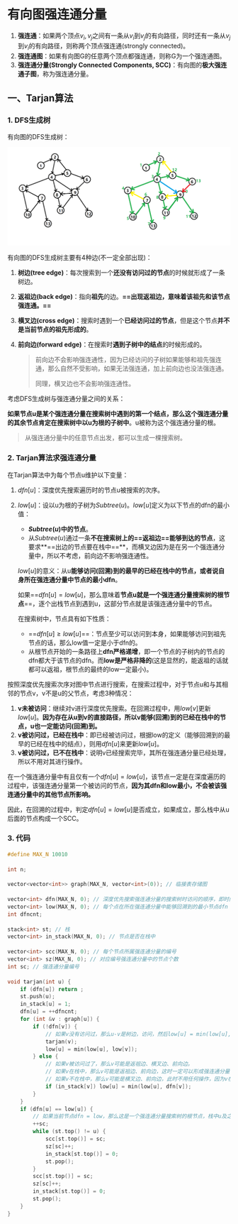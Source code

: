 # 有向图强连通分量

1. **强连通**：如果两个顶点$v_i,v_j$之间有一条从$v_i$到$v_j$的有向路径，同时还有一条从$v_j$到$v_i$的有向路径，则称两个顶点强连通(strongly connected)。
2. **强连通图**：如果有向图G的任意两个顶点都强连通，则称G为一个强连通图。
3. **强连通分量(Strongly Connected Components, SCC)**：有向图的**极大强连通子图**，称为强连通分量。

## 一、Tarjan算法

### 1. DFS生成树

有向图的DFS生成树：

![scc1.png](./scc1.png)

有向图的DFS生成树主要有4种边(不一定全部出现)：

1. **树边(tree edge)**：每次搜索到一个**还没有访问过的节点**的时候就形成了一条树边。

2. **返祖边(back edge)**：指向**祖先**的边。**==出现返祖边，意味着该祖先和该节点强连通。==**

3. **横叉边(cross edge)**：搜索时遇到一个**已经访问过的节点**，但是这个节点**并不是当前节点的祖先形成的**。

4. **前向边(forward edge)**：在搜索时**遇到子树中的结点**的时候形成的。

   > 前向边不会影响强连通性，因为已经访问的子树如果能够和祖先强连通，那么自然不受影响，如果无法强连通，加上前向边也没法强连通。
   >
   > 同理，横叉边也不会影响强连通性。

考虑DFS生成树与强连通分量之间的关系：

**如果节点u是某个强连通分量在搜索树中遇到的第一个结点，那么这个强连通分量的其余节点肯定在搜索树中以u为根的子树中**。u被称为这个强连通分量的根。

> 从强连通分量中的任意节点出发，都可以生成一棵搜索树。



### 2. Tarjan算法求强连通分量

在Tarjan算法中为每个节点u维护以下变量：

1. $dfn[u]$：深度优先搜索遍历时的节点u被搜索的次序。

2. $low[u]$：设以u为根的子树为$Subtree(u)$。$low[u]$定义为以下节点的dfn的最小值：

   + **$Subtree(u)$中的节点**。
   + 从$Subtree(u)$通过一条**不在搜索树上的==返祖边==能够到达的节点**，这要求**==出边的节点要在栈中==**，而横叉边因为是在另一个强连通分量中，所以不考虑，前向边不影响强连通性。

   $low[u]$的意义：从u**能够访问(回溯)到的最早的已经在栈中的节点，或者说自身所在强连通分量中节点的最小dfn**。

   如果==$dfn[u]=low[u]$，那么意味着**节点u就是一个强连通分量搜索树的根节点**==，逐个出栈节点到遇到u，这部分节点就是该强连通分量中的节点。

   在搜索树中，节点具有如下性质：

   + ==$dfn[u]\ge low[u]$==：节点至少可以访问到本身，如果能够访问到祖先节点的话，那么low值一定是小于dfn的。
   + 从根节点开始的一条路径上**dfn严格递增**，即一个节点的子树内的节点的dfn都大于该节点的dfn。而**low是严格非降的**(这是显然的，能返祖的话就都可以返祖，根节点的最终的low一定最小)。

按照深度优先搜索次序对图中节点进行搜索，在搜索过程中，对于节点u和与其相邻的节点v，v不是u的父节点，考虑3种情况：

1. **v未被访问**：继续对v进行深度优先搜索。在回溯过程中，用$low[v]$更新$low[u]$。**因为存在从u到v的直接路径，所以v能够(回溯)到的已经在栈中的节点，u也一定能访问(回溯)到。**
2. **v被访问过，已经在栈中**：即已经被访问过，根据low的定义（能够回溯到的最早的已经在栈中的结点），则用$dfn[u]$来更新$low[u]$。
3. **v被访问过，已不在栈中**：说明v已经搜索完毕，其所在强连通分量已经处理，所以不用对其进行操作。

在一个强连通分量中有且仅有一个$dfn[u]=low[u]$，该节点一定是在深度遍历的过程中，该强连通分量第一个被访问的节点，**因为其dfn和low最小，不会被该强连通分量中的其他节点所影响。**

因此，在回溯的过程中，判定$dfn[u]=low[u]$是否成立，如果成立，那么栈中从u后面的节点构成一个SCC。



### 3. 代码

```c++
#define MAX_N 10010

int n;

vector<vector<int>> graph(MAX_N, vector<int>(0)); // 临接表存储图

vector<int> dfn(MAX_N, 0); // 深度优先搜索强连通分量的搜索树时访问的顺序，即时间戳
vector<int> low(MAX_N, 0); // 每个点在所在强连通分量中能够回溯到的最小节点dfn
int dfncnt;

stack<int> st; // 栈
vector<int> in_stack(MAX_N, 0); // 节点是否在栈中

vector<int> scc(MAX_N, 0); // 每个节点所属强连通分量的编号
vector<int> sz(MAX_N, 0); // 对应编号强连通分量中的节点个数 
int sc; // 强连通分量编号

void tarjan(int u) {
    if (dfn[u]) return ;
    st.push(u);
    in_stack[u] = 1;
    dfn[u] = ++dfncnt;
    for (int &v : graph[u]) {
        if (!dfn[v]) {
            // 如果v没有访问过，那么u-v是树边，访问，然后low[u] = min(low[u], low[v])，这样搜索树上的从根到孩子的low值非增
            tarjan(v);
            low[u] = min(low[u], low[v]);
        } else {
            // 如果v被访问过了，那么v可能是返祖边、横叉边、前向边。
            // 如果v在栈中，那么v可能是返祖边、前向边，这时一定可以形成强连通分量
            // 如果v不在栈中，那么v可能是横叉边、前向边，此时不用任何操作，因为v在另一个强连通分量中
            if (in_stack[v]) low[u] = min(low[u], dfn[v]);
        }
    }
    if (dfn[u] == low[u]) {
        // 如果当前节点dfn = low，那么这是一个强连通分量搜索树的根节点，栈中u及之后的节点都是该强连通分量中的点，弹出并标记
        ++sc;
        while (st.top() != u) {
            scc[st.top()] = sc;
            sz[sc]++;
            in_stack[st.top()] = 0;
            st.pop();
        }
        scc[st.top()] = sc;
        sz[sc]++;
        in_stack[st.top()] = 0;
        st.pop();
    }
}
```

